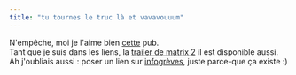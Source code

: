 ```yaml
---
title: "tu tournes le truc là et vavavouuum"
---
```


N'empêche, moi je l'aime bien [cette](http://194.29.64.17/thecog/movie.html)
pub.  
Tant que je suis dans les liens, la [trailer de matrix
2](http://whatisthematrix.warnerbros.com/rl_cmp/trailer_final_downloads.html)
il est disponible aussi.  
Ah j'oubliais aussi : poser un lien sur
[infogrèves](http://www.lesgreves.com/), juste parce-que ça existe :)

